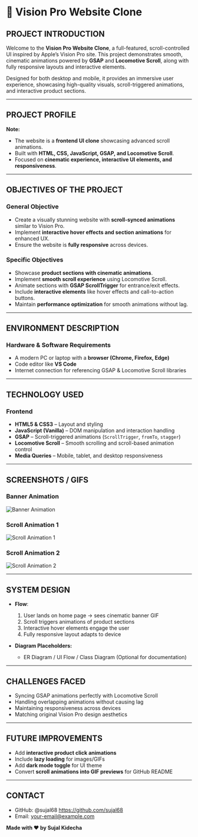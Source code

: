 # 🚀 Vision Pro Website Clone

## PROJECT INTRODUCTION

Welcome to the **Vision Pro Website Clone**, a full-featured, scroll-controlled UI inspired by Apple’s Vision Pro site. This project demonstrates smooth, cinematic animations powered by **GSAP** and **Locomotive Scroll**, along with fully responsive layouts and interactive elements.  

Designed for both desktop and mobile, it provides an immersive user experience, showcasing high-quality visuals, scroll-triggered animations, and interactive product sections.  

---

## PROJECT PROFILE

**Note:**  
- The website is a **frontend UI clone** showcasing advanced scroll animations.  
- Built with **HTML, CSS, JavaScript, GSAP, and Locomotive Scroll**.  
- Focused on **cinematic experience, interactive UI elements, and responsiveness**.  

---

## OBJECTIVES OF THE PROJECT

### General Objective
- Create a visually stunning website with **scroll-synced animations** similar to Vision Pro.  
- Implement **interactive hover effects and section animations** for enhanced UX.  
- Ensure the website is **fully responsive** across devices.

### Specific Objectives
- Showcase **product sections with cinematic animations**.  
- Implement **smooth scroll experience** using Locomotive Scroll.  
- Animate sections with **GSAP ScrollTrigger** for entrance/exit effects.  
- Include **interactive elements** like hover effects and call-to-action buttons.  
- Maintain **performance optimization** for smooth animations without lag.  

---

## ENVIRONMENT DESCRIPTION

### Hardware & Software Requirements
- A modern PC or laptop with a **browser (Chrome, Firefox, Edge)**  
- Code editor like **VS Code**  
- Internet connection for referencing GSAP & Locomotive Scroll libraries  

---

## TECHNOLOGY USED

### Frontend
- **HTML5 & CSS3** – Layout and styling  
- **JavaScript (Vanilla)** – DOM manipulation and interaction handling  
- **GSAP** – Scroll-triggered animations (`ScrollTrigger`, `fromTo`, `stagger`)  
- **Locomotive Scroll** – Smooth scrolling and scroll-based animation control  
- **Media Queries** – Mobile, tablet, and desktop responsiveness  

---

## SCREENSHOTS / GIFS

### Banner Animation
![Banner Animation](images/bannergif.gif)

### Scroll Animation 1
![Scroll Animation 1](images/scroller-visiongif.gif)

### Scroll Animation 2
![Scroll Animation 2](images/scroller2gif.gif)

---

## SYSTEM DESIGN

- **Flow**:  
  1. User lands on home page → sees cinematic banner GIF  
  2. Scroll triggers animations of product sections  
  3. Interactive hover elements engage the user  
  4. Fully responsive layout adapts to device  

- **Diagram Placeholders:**  
  - ER Diagram / UI Flow / Class Diagram (Optional for documentation)  

---

## CHALLENGES FACED
- Syncing GSAP animations perfectly with Locomotive Scroll  
- Handling overlapping animations without causing lag  
- Maintaining responsiveness across devices  
- Matching original Vision Pro design aesthetics  

---

## FUTURE IMPROVEMENTS
- Add **interactive product click animations**  
- Include **lazy loading** for images/GIFs  
- Add **dark mode toggle** for UI theme  
- Convert **scroll animations into GIF previews** for GitHub README  

---

## CONTACT
- GitHub: @sujal68 https://github.com/sujal68  
- Email: your-email@example.com  

**Made with ❤️ by Sujal Kidecha**
